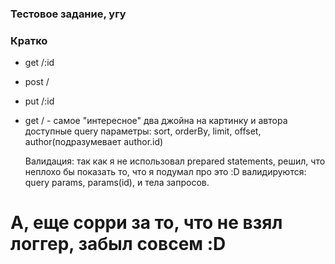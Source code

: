 ### Тестовое задание, угу

### Кратко
- get /:id
- post / 
- put /:id
 - get / - самое "интересное"
	два джойна на картинку и автора
	доступные query параметры: sort, orderBy, limit, offset, author(подразумевает author.id)
	
	Валидация:
		так как я не использовал prepared statements, решил, что неплохо бы показать то, что я подумал про это :D
		валидируются: query params, params(id), и тела запросов.
###

# А, еще сорри за то, что не взял логгер, забыл совсем :D
